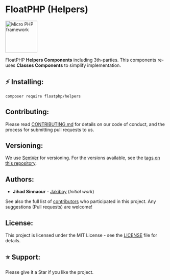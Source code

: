 # FloatPHP (Helpers)

<img src="https://floatphp.com/assets/img/floatphp.png" width="100" alt="Micro PHP framework">

FloatPHP **Helpers Components** including 3th-parties.
This components re-uses **Classes Components** to simplify implementation.

## ⚡ Installing:

```
composer require floatphp/helpers
```

## Contributing:

Please read [CONTRIBUTING.md](https://github.com/floatphp/Helpers/blob/master/CONTRIBUTING.md) for details on our code of conduct, and the process for submitting pull requests to us.

## Versioning:

We use [SemVer](http://semver.org/) for versioning. For the versions available, see the [tags on this repository](https://github.com/floatphp/Helpers/tags). 

## Authors:

* **Jihad Sinnaour** - [Jakiboy](https://github.com/Jakiboy) (*Initial work*)

See also the full list of [contributors](https://github.com/floatphp/Helpers/contributors) who participated in this project. Any suggestions (Pull requests) are welcome!

## License:

This project is licensed under the MIT License - see the [LICENSE](https://github.com/floatphp/Helpers/blob/master/LICENSE) file for details.

## ⭐ Support:

Please give it a Star if you like the project.